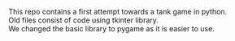 This repo contains a first attempt towards a tank game in python. \
Old files consist of code using tkinter library. \
We changed the basic library to pygame as it is easier to use.
